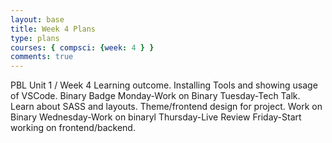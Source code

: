 ```yaml
---
layout: base
title: Week 4 Plans
type: plans
courses: { compsci: {week: 4 } }
comments: true
---
```


PBL Unit 1 / Week 4
Learning outcome. Installing Tools and showing usage of VSCode. Binary Badge
Monday-Work on Binary
Tuesday-Tech Talk. Learn about SASS and layouts. Theme/frontend design for project. Work on Binary
Wednesday-Work on binaryl
Thursday-Live Review
Friday-Start working on frontend/backend. 